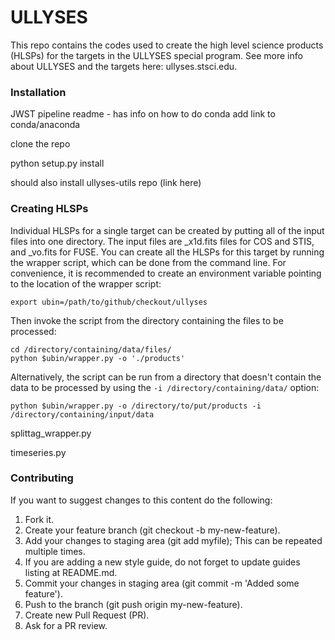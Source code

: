# ULLYSES

This repo contains the codes used to create the high level science products (HLSPs) for the targets in the ULLYSES special program. See more info about ULLYSES and the targets here: ullyses.stsci.edu.

### Installation

JWST pipeline readme - has info on how to do conda
add link to conda/anaconda

clone the repo

python setup.py install

should also install ullyses-utils repo (link here)

### Creating HLSPs

Individual HLSPs for a single target can be created by putting all of the input
files into one directory.  The input files are _x1d.fits files for COS and STIS,
and _vo.fits for FUSE.  You can create all the HLSPs for this target by running
the wrapper script, which can be done from the command line.  For convenience,
it is recommended to create an environment variable pointing to the location
of the wrapper script:

    export ubin=/path/to/github/checkout/ullyses

Then invoke the script from the directory containing the files to be processed:

    cd /directory/containing/data/files/
    python $ubin/wrapper.py -o './products'

Alternatively, the script can be run from a directory that doesn't contain the data
to be processed by using the ``-i /directory/containing/data/`` option:

    python $ubin/wrapper.py -o /directory/to/put/products -i /directory/containing/input/data

splittag_wrapper.py


timeseries.py


### Contributing

If you want to suggest changes to this content do the following:

1. Fork it.
2. Create your feature branch (git checkout -b my-new-feature).
3. Add your changes to staging area (git add myfile); This can be repeated multiple times.
4. If you are adding a new style guide, do not forget to update guides listing at README.md.
5. Commit your changes in staging area (git commit -m 'Added some feature').
6. Push to the branch (git push origin my-new-feature).
7. Create new Pull Request (PR).
8. Ask for a PR review.
